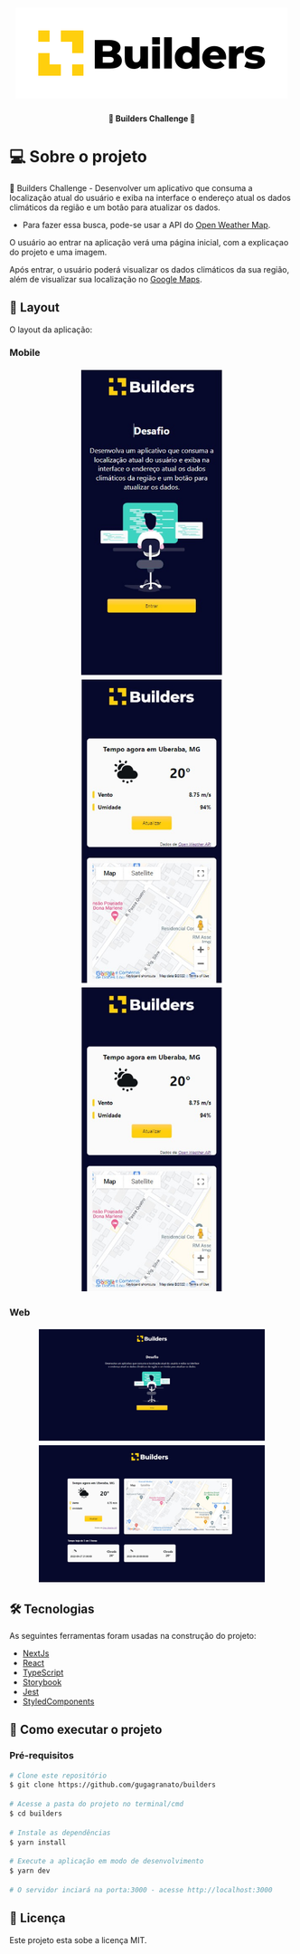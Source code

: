 <h1 align="center">
    <img alt="Builders" title="Builders" src="./public/img/logo-black.svg" />
</h1>

<h4 align="center">
	🚧 Builders Challenge 🚧
</h4>


# 💻 Sobre o projeto

🚀 Builders Challenge - Desenvolver um aplicativo que consuma a localização atual do usuário e exiba na interface o endereço atual os dados climáticos da região e um botão para atualizar os dados.

- Para fazer essa busca, pode-se usar a API do [Open Weather Map](https://openweathermap.org/api).

O usuário ao entrar na aplicação verá uma página inicial, com a explicaçao do projeto e uma imagem.

Após entrar, o usuário poderá visualizar os dados climáticos da sua região, além de visualizar sua localização no [Google Maps](https://maps.google.com).


## 🎨 Layout

O layout da aplicação:

### Mobile

<div style="display: flex; flex-direction: column; justify-content: center; align-items: center;">
  <img style="margin: 4px;" alt="Builders" title="#Builders" src="./public/img/mobile1.jpeg" width="250px">

  <img style="margin: 4px;" alt="Builders" title="#Builders" src="./public/img/mobile2.jpeg" width="250px">

  <img style="margin: 4px;" alt="Builders" title="#Builders" src="./public/img/mobile2.jpeg" width="250px">
</div>

### Web

<div style="display: flex; flex-direction: column; justify-content: center; align-items: center;">
  <img style="margin: 4px;" alt="Builders" title="#Builders" src="./public/img/1.jpeg" width="400px">

  <img style="margin: 4px;" alt="Builders" title="#Builders" src="./public/img/2.jpeg" width="400px">
</div>

## 🛠 Tecnologias

As seguintes ferramentas foram usadas na construção do projeto:
- [NextJs](https://nextjs.org/)
- [React](https://reactjs.org/)
- [TypeScript](typescript)
- [Storybook](https://storybook.js.org/)
- [Jest](https://testing-library.com/)
- [StyledComponents]([styledcomponents](https://styled-components.com/))


## 🚀 Como executar o projeto

### Pré-requisitos

```bash
# Clone este repositório
$ git clone https://github.com/gugagranato/builders

# Acesse a pasta do projeto no terminal/cmd
$ cd builders

# Instale as dependências
$ yarn install

# Execute a aplicação em modo de desenvolvimento
$ yarn dev

# O servidor inciará na porta:3000 - acesse http://localhost:3000
```

## 📝 Licença

Este projeto esta sobe a licença MIT.
